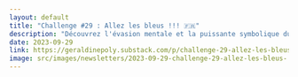 ```yaml
---
layout: default
title: "Challenge #29 : Allez les bleus !!! 🇫🇷"
description: "Découvrez l'évasion mentale et la puissante symbolique du bleu. Apprenez comment cette couleur favorise la détente, l'harmonie et l'impact sur le bien-être. De ses nuances pour agrandir un espace aux bénéfices pour la santé mentale, le bleu transcende simplement une teinte pour devenir une expérience sensorielle. Idéal pour intérieurs, chambres et utilisations professionnelles. Le bleu : plus qu'une couleur, une émotion"
date: 2023-09-29
link: https://geraldinepoly.substack.com/p/challenge-29-allez-les-bleus
image: src/images/newsletters/2023-09-29-challenge-29-allez-les-bleus-.jpg
---
```


